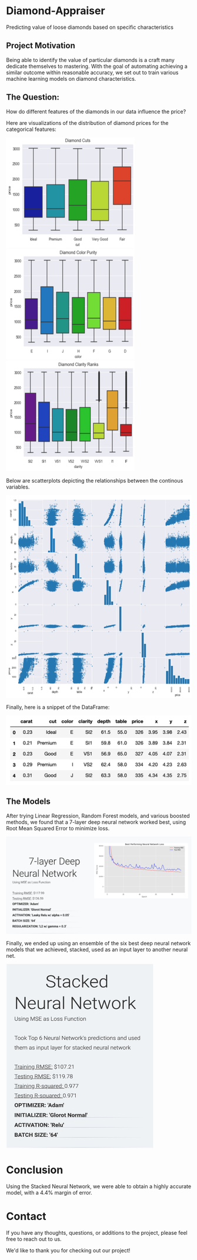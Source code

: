 # Diamond-Appraiser

Predicting value of loose diamonds based on specific characteristics


## Project Motivation

Being able to identify the value of particular diamonds is a craft many dedicate themselves to mastering. With the goal of automating achieving a similar outcome within reasonable accuracy, we set out to train various machine learning models on diamond characteristics.


## The Question: 

How do different features of the diamonds in our data influence the price?

Here are visualizations of the distribution of diamond prices for the categorical features:

<img src="https://github.com/reubenkavalov/Diamond-Appraiser/blob/master/img/cuts.png" width="350" height="300">
<img src="https://github.com/reubenkavalov/Diamond-Appraiser/blob/master/img/color.png" width="350" height="300">
<img src="https://github.com/reubenkavalov/Diamond-Appraiser/blob/master/img/clarity.png" width="350" height="300">

Below are scatterplots depicting the relationships between the continous variables.

<img src="https://github.com/reubenkavalov/Diamond-Appraiser/blob/master/img/scatter.png" width="650" height="550">

Finally, here is a snippet of the DataFrame:

![DataFrame](img/dataframe.png)

## The Models

After trying Linear Regression, Random Forest models, and various boosted methods, we found that a 7-layer deep neural network worked best, using Root Mean Squared Error to minimize loss. 

![7-Layer Deep Neural Network](img/7layernn.png)

Finally, we ended up using an ensemble of the six best deep neural network models that we achieved, stacked, used as an input layer to another neural net.

<img src="https://github.com/reubenkavalov/Diamond-Appraiser/blob/master/img/stackednn.png" width="400" height="500">


# Conclusion

Using the Stacked Neural Network, we were able to obtain a highly accurate model, with a 4.4% margin of error.


# Contact

If you have any thoughts, questions, or additions to the project, please feel free to reach out to us. 

We'd like to thank you for checking out our project!

